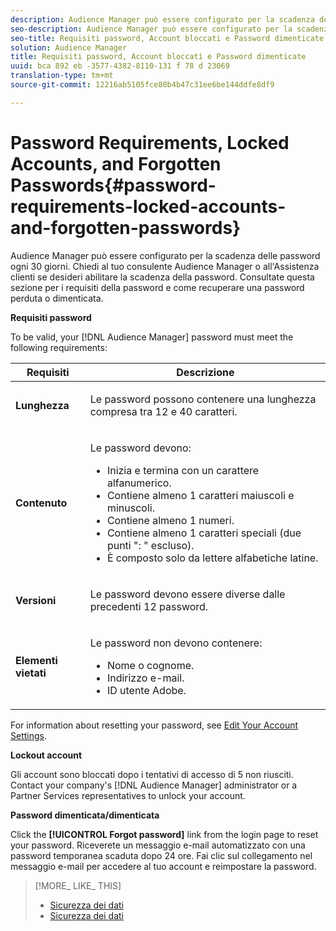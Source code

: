 ```yaml
---
description: Audience Manager può essere configurato per la scadenza delle password ogni 30 giorni. Chiedi al tuo consulente Audience Manager o all'Assistenza clienti se desideri abilitare la scadenza della password. Consultate questa sezione per i requisiti della password e come recuperare una password perduta o dimenticata.
seo-description: Audience Manager può essere configurato per la scadenza delle password ogni 30 giorni. Chiedi al tuo consulente Audience Manager o all'Assistenza clienti se desideri abilitare la scadenza della password. Consultate questa sezione per i requisiti della password e come recuperare una password perduta o dimenticata.
seo-title: Requisiti password, Account bloccati e Password dimenticate
solution: Audience Manager
title: Requisiti password, Account bloccati e Password dimenticate
uuid: bca 892 eb -3577-4382-8110-131 f 78 d 23069
translation-type: tm+mt
source-git-commit: 12216ab5105fce80b4b47c31ee6be144ddfe8df9

---
```



# Password Requirements, Locked Accounts, and Forgotten Passwords{#password-requirements-locked-accounts-and-forgotten-passwords}

Audience Manager può essere configurato per la scadenza delle password ogni 30 giorni. Chiedi al tuo consulente Audience Manager o all'Assistenza clienti se desideri abilitare la scadenza della password. Consultate questa sezione per i requisiti della password e come recuperare una password perduta o dimenticata.

<!-- 

c_password_requirements.xml

 -->

**Requisiti password**

To be valid, your [!DNL Audience Manager] password must meet the following requirements:

<table id="table_9B79E9F634664F6B995649E3158CCF20"> 
 <thead> 
  <tr> 
   <th colname="col1" class="entry"> Requisiti </th> 
   <th colname="col2" class="entry"> Descrizione </th> 
  </tr> 
 </thead>
 <tbody> 
  <tr> 
   <td colname="col1"> <p> <b>Lunghezza</b> </p> </td> 
   <td colname="col2"> <p>Le password possono contenere una lunghezza compresa tra 12 e 40 caratteri. </p> </td> 
  </tr> 
  <tr> 
   <td colname="col1"> <p> <b>Contenuto</b> </p> </td> 
   <td colname="col2"> <p>Le password devono: </p> <p> 
     <ul id="ul_70F64B9DE90E463098DFA8AB8349CF0B"> 
      <li id="li_2FBA66E47F4A4E1BB01DE3722821E100">Inizia e termina con un carattere alfanumerico. </li> 
      <li id="li_1390D4C9A48944B68B891EE6CB734BBC">Contiene almeno 1 caratteri maiuscoli e minuscoli. </li> 
      <li id="li_B75B64A005804262BAAF0F1901D63358">Contiene almeno 1 numeri. </li> 
      <li id="li_28452022AF4743B8B159187BBD10890A">Contiene almeno 1 caratteri speciali (due punti ": " escluso). </li> 
      <li id="li_C02B931ABAB84FFE9B87AEBAEDF34EF3">È composto solo da lettere alfabetiche latine. </li> 
     </ul> </p> </td> 
  </tr> 
  <tr> 
   <td colname="col1"> <p> <b>Versioni</b> </p> </td> 
   <td colname="col2"> <p> Le password devono essere diverse dalle precedenti 12 password. </p> </td> 
  </tr> 
  <tr> 
   <td colname="col1"> <p> <b>Elementi vietati</b> </p> </td> 
   <td colname="col2"> <p> Le password non devono contenere: </p> <p> 
     <ul id="ul_08DE186AF56E401B933256E69279847A"> 
      <li id="li_CC854F7F86484774A76CCF927E1400B4">Nome o cognome. </li> 
      <li id="li_74ACCF3DE717473B8AB9B1720DD891E7">Indirizzo e-mail. </li> 
      <li id="li_09C1F699BF6843ACAB4E68D2F57461AB"><span class="keyword"> ID</span> utente Adobe. </li> 
     </ul> </p> </td> 
  </tr> 
 </tbody> 
</table>

For information about resetting your password, see [Edit Your Account Settings](../features/administration/edit-account-settings.md).

**Lockout account**

Gli account sono bloccati dopo i tentativi di accesso di 5 non riusciti. Contact your company's [!DNL Audience Manager] administrator or a Partner Services representatives to unlock your account.

**Password dimenticata/dimenticata**

Click the **[!UICONTROL Forgot password]** link from the login page to reset your password. Riceverete un messaggio e-mail automatizzato con una password temporanea scaduta dopo 24 ore. Fai clic sul collegamento nel messaggio e-mail per accedere al tuo account e reimpostare la password.

>[!MORE_ LIKE_ THIS]
>
>* [Sicurezza dei dati](../overview/data-security-and-privacy/data-security.md)
>* [Sicurezza dei dati](../overview/data-security-and-privacy/data-privacy.md)

